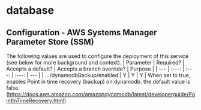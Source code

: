 # database

## Configuration - AWS Systems Manager Parameter Store (SSM)

The following values are used to configure the deployment of this service (see below for more background and context).
| Parameter | Required? | Accepts a default? | Accepts a branch override? | Purpose |
| --- | :---: | :---: | :---: | --- |
| .../dynamodbBackup/enabled | Y | Y | Y | When set to true, enables Point in time recovery (backup) on dynamodb. the default value is false. (https://docs.aws.amazon.com/amazondynamodb/latest/developerguide/PointInTimeRecovery.html)         

